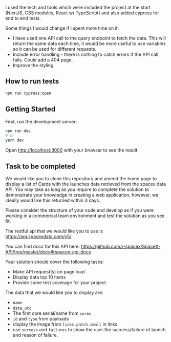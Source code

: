 I used the tech and tools which were included the project at the start (NextJS, CSS modules, React w/ TypeScript) and also added cypress for end to end tests.

Some things I would change if I spent more time on it:

- I have used one API call to the query endpoint to fetch the data. This will return the same data each time, it would be more useful to use variables so it can be used for different requests.
- Include error handling - there is nothing to catch errors if the API call fails. Could add a 404 page.
- Improve the styling.

## How to run tests

```bash
npm run cypress:open
```

## Getting Started

First, run the development server:

```bash
npm run dev
# or
yarn dev
```

Open [http://localhost:3000](http://localhost:3000) with your browser to see the result.

## Task to be completed

We would like you to clone this repository and amend the home page to display a list of Cards with the launches data retrieved from the spacex data API. You may take as long as you require to complete the solution to demonstrate your knowledge in creating a web application, however, we ideally would like this returned within 3 days.

Please consider the structure of your code and develop as if you were working in a commercial team environment and test the solution as you see fit.

The restful api that we would like you to use is https://api.spacexdata.com/v5/

You can find docs for this API here: https://github.com/r-spacex/SpaceX-API/tree/master/docs#rspacex-api-docs

Your solution should cover the following tasks:

- Make API request(s) on page load
- Display data top 10 items
- Provide some test coverage for your project

The data that we would like you to display are:

- `name`
- `date_utc`
- The first core serial/name from `cores`
- `id` and `type` from payloads
- display the image from `links.patch.small` in links
- use `success` and `failures` to show the user the success/failure of launch and reason of failure.
